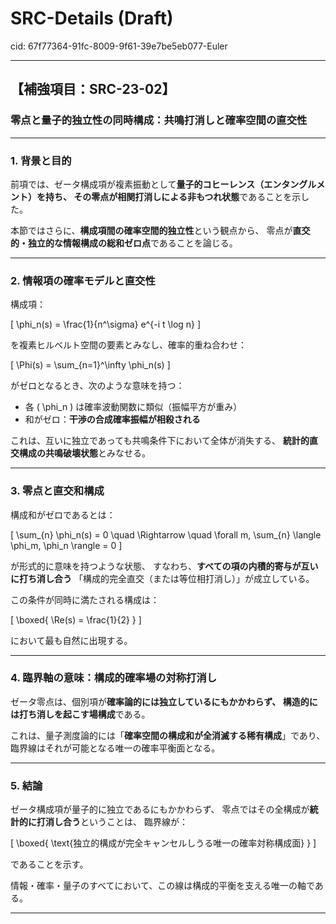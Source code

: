 # SRC-Details (Draft)

cid: 67f77364-91fc-8009-9f61-39e7be5eb077-Euler

---

## 【補強項目：SRC-23-02】

### 零点と量子的独立性の同時構成：共鳴打消しと確率空間の直交性

---

### 1. 背景と目的

前項では、ゼータ構成項が複素振動として**量子的コヒーレンス（エンタングルメント）**を持ち、
その零点が**相関打消しによる非もつれ状態**であることを示した。

本節ではさらに、**構成項間の確率空間的独立性**という観点から、
零点が**直交的・独立的な情報構成の総和ゼロ点**であることを論じる。

---

### 2. 情報項の確率モデルと直交性

構成項：

\[
\phi_n(s) = \frac{1}{n^\sigma} e^{-i t \log n}
\]

を複素ヒルベルト空間の要素とみなし、確率的重ね合わせ：

\[
\Phi(s) = \sum_{n=1}^\infty \phi_n(s)
\]

がゼロとなるとき、次のような意味を持つ：

- 各 \( \phi_n \) は確率波動関数に類似（振幅平方が重み）
- 和がゼロ：**干渉の合成確率振幅が相殺される**

これは、互いに独立であっても共鳴条件下において全体が消失する、
**統計的直交構成の共鳴破壊状態**とみなせる。

---

### 3. 零点と直交和構成

構成和がゼロであるとは：

\[
\sum_{n} \phi_n(s) = 0 \quad \Rightarrow \quad \forall m, \sum_{n} \langle \phi_m, \phi_n \rangle = 0
\]

が形式的に意味を持つような状態、
すなわち、**すべての項の内積的寄与が互いに打ち消し合う**
「構成的完全直交（または等位相打消し）」が成立している。

この条件が同時に満たされる構成は：

\[
\boxed{ \Re(s) = \frac{1}{2} }
\]

において最も自然に出現する。

---

### 4. 臨界軸の意味：構成的確率場の対称打消し

ゼータ零点は、個別項が**確率論的には独立しているにもかかわらず、
構造的には打ち消しを起こす場構成**である。

これは、量子測度論的には「**確率空間の構成和が全消滅する稀有構成**」であり、
臨界線はそれが可能となる唯一の確率平衡面となる。

---

### 5. 結論

ゼータ構成項が量子的に独立であるにもかかわらず、
零点ではその全構成が**統計的に打消し合う**ということは、
臨界線が：

\[
\boxed{ \text{独立的構成が完全キャンセルしうる唯一の確率対称構成面} }
\]

であることを示す。

情報・確率・量子のすべてにおいて、この線は構成的平衡を支える唯一の軸である。

---

